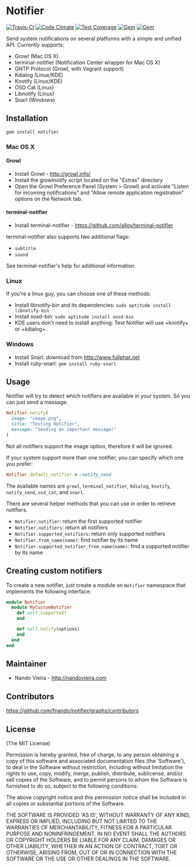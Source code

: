 # Notifier

[![Travis-CI](https://travis-ci.org/fnando/notifier.png)](https://travis-ci.org/fnando/notifier)
[![Code Climate](https://codeclimate.com/github/fnando/notifier/badges/gpa.svg)](https://codeclimate.com/github/fnando/notifier)
[![Test Coverage](https://codeclimate.com/github/fnando/notifier/badges/coverage.svg)](https://codeclimate.com/github/fnando/notifier/coverage)
[![Gem](https://img.shields.io/gem/v/notifier.svg)](https://rubygems.org/gems/notifier)
[![Gem](https://img.shields.io/gem/dt/notifier.svg)](https://rubygems.org/gems/notifier)

Send system notifications on several platforms with a simple and unified API. Currently supports:

* Growl (Mac OS X)
* terminal-notifier (Notification Center wrapper for Mac OS X)
* GNTP Protocol (Growl, with Vagrant support)
* Kdialog (Linux/KDE)
* Knotify (Linux/KDE)
* OSD Cat (Linux)
* Libnotify (Linux)
* Snarl (Windows)

## Installation

    gem install notifier

### Mac OS X

#### Growl

* Install Growl - http://growl.info/
* Install the growlnotify script located on the "Extras" directory
* Open the Growl Preference Panel (System > Growl) and activate "Listen for incoming notifications" and "Allow remote application registration" options on the Network tab.

#### terminal-notifier

* Install terminal-notifier - https://github.com/alloy/terminal-notifier

terminal-notifier also supports two additional flags:

* `subtitle`
* `sound`

See terminal-notifier's help for additional information.

### Linux

If you're a linux guy, you can choose one of these methods:

* Install libnotify-bin and its dependencies: `sudo aptitude install libnotify-bin`
* Install xosd-bin: `sudo aptitude install xosd-bin`
* KDE users don't need to install anything: Test Notifier will use +knotify+ or +kdialog+.

### Windows

* Install Snarl: download from http://www.fullphat.net
* Install ruby-snarl: `gem install ruby-snarl`

## Usage

Notifier will try to detect which notifiers are available in your system. So you can just send a message:

```ruby
Notifier.notify(
  image: "image.png",
  title: "Testing Notifier",
  message: "Sending an important message!"
)
```

Not all notifiers support the image option, therefore it will be ignored.

If your system support more than one notifier, you can specify which one you prefer:

```ruby
Notifier.default_notifier = :notify_send
```

The available names are `growl`, `terminal_notifier`, `kdialog`, `knotify`, `notify_send`, `osd_cat`, and `snarl`.

There are several helper methods that you can use in order to retrieve notifiers.

* `Notifier.notifier`: return the first supported notifier
* `Notifier.notifiers`: return all notifiers
* `Notifier.supported_notifiers`: return only supported notifiers
* `Notifier.from_name(name)`: find notifier by its name
* `Notifier.supported_notifier_from_name(name)`: find a supported notifier by its name

## Creating custom notifiers

To create a new notifier, just create a module on `Notifier` namespace that implements the following interface:

```ruby
module Notifier
  module MyCustomNotifier
    def self.supported?
    end

    def self.notify(options)
    end
  end
end
```

## Maintainer

* Nando Vieira - http://nandovieira.com

## Contributors

https://github.com/fnando/notifier/graphs/contributors

## License

(The MIT License)

Permission is hereby granted, free of charge, to any person obtaining
a copy of this software and associated documentation files (the
'Software'), to deal in the Software without restriction, including
without limitation the rights to use, copy, modify, merge, publish,
distribute, sublicense, and/or sell copies of the Software, and to
permit persons to whom the Software is furnished to do so, subject to
the following conditions:

The above copyright notice and this permission notice shall be
included in all copies or substantial portions of the Software.

THE SOFTWARE IS PROVIDED 'AS IS', WITHOUT WARRANTY OF ANY KIND,
EXPRESS OR IMPLIED, INCLUDING BUT NOT LIMITED TO THE WARRANTIES OF
MERCHANTABILITY, FITNESS FOR A PARTICULAR PURPOSE AND NONINFRINGEMENT.
IN NO EVENT SHALL THE AUTHORS OR COPYRIGHT HOLDERS BE LIABLE FOR ANY
CLAIM, DAMAGES OR OTHER LIABILITY, WHETHER IN AN ACTION OF CONTRACT,
TORT OR OTHERWISE, ARISING FROM, OUT OF OR IN CONNECTION WITH THE
SOFTWARE OR THE USE OR OTHER DEALINGS IN THE SOFTWARE.
